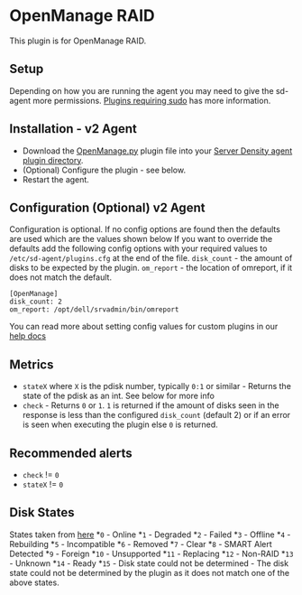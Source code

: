 OpenManage RAID
===

This plugin is for OpenManage RAID.

Setup
---
Depending on how you are running the agent you may need to give the sd-agent more permissions. [Plugins requiring sudo](https://support.serverdensity.com/hc/en-us/articles/360001066843) has more information.

Installation - v2 Agent
---
* Download the [OpenManage.py](OpenManage.py) plugin file into your [Server Density agent plugin directory](/README.md).
* (Optional) Configure the plugin - see below.
* Restart the agent.


Configuration (Optional) v2 Agent
---
Configuration is optional. If no config options are found then the defaults are used which are the values shown below
If you want to override the defaults add the following config options with your required values to `/etc/sd-agent/plugins.cfg` at the end of the file.
`disk_count` - the amount of disks to be expected by the plugin.
`om_report` - the location of omreport, if it does not match the default.
```
[OpenManage]
disk_count: 2
om_report: /opt/dell/srvadmin/bin/omreport
```
You can read more about setting config values for custom plugins in our [help docs](https://support.serverdensity.com/hc/en-us/articles/360001083186)

Metrics
---
* `stateX` where `X` is the pdisk number, typically `0:1` or similar - Returns the state of the pdisk as an int. See below for more info
* `check` - Returns `0` or `1`. `1` is returned if the amount of disks seen in the response is less than the configured `disk_count` (default 2) or if an error is seen when executing the plugin else `0` is returned.

Recommended alerts
---
* `check` != `0`
* `stateX` != `0`

Disk States
---
States taken from [here](http://www.dell.com/support/manuals/uk/en/ukbsdt1/dell-openmanage-server-administrator-v8.3/OMSS_UG/Physical-Disk-Or-Physical-Device-Properties?guid=GUID-D4CFE840-7128-46D2-B21C-39741581DABB&lang=en-us)
*`0` - Online
*`1` - Degraded
*`2` - Failed
*`3` - Offline
*`4` - Rebuilding
*`5` - Incompatible
*`6` - Removed
*`7` - Clear
*`8` - SMART Alert Detected
*`9` - Foreign
*`10` - Unsupported
*`11` - Replacing
*`12` - Non-RAID
*`13` - Unknown
*`14` - Ready
*`15` - Disk state could not be determined - The disk state could not be determined by the plugin as it does not match one of the above states.
